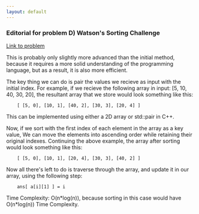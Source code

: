 ```yaml
---
layout: default
---
```



### Editorial for problem D) Watson's Sorting Challenge

[Link to problem](https://www.hackerrank.com/contests/wtp-2021/challenges/d-a-harder-problem)

This is probably only slightly more advanced than the initial method, because it requires a more solid understanding of the programming language, but as a result, it is also more efficient.

The key thing we can do is pair the values we recieve as input with the initial index.
For example, if we recieve the following array in input: [5, 10, 40, 30, 20], the resultant array that we store would look something like this:

        [ [5, 0], [10, 1], [40, 2], [30, 3], [20, 4] ]

This can be implemented using either a 2D array or std::pair in C++.

Now, if we sort with the first index of each element in the array as a key value, We can move the elements into ascending order while retaining their original indexes.
Continuing the above example, the array after sorting would look something like this:

        [ [5, 0], [10, 1], [20, 4], [30, 3], [40, 2] ]

Now all there's left to do is traverse through the array, and update it in our array, using the following step:

        ans[ a[i][1] ] = i

Time Complexity: O(n\*log(n)), because sorting in this case would have O(n\*log(n)) Time Complexity.
